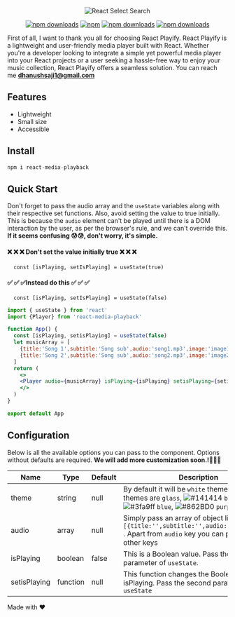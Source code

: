 <p align="center">
  <img src="https://i.imgur.com/hcdHQRB.jpg" alt="React Select Search" />
</p>
<div align="center">

[![npm downloads](https://img.shields.io/npm/dm/react-media-playback.svg?style=for-the-badge)](https://www.npmjs.com/package/react-media-playback)
[![npm](https://img.shields.io/npm/l/react-media-playback?style=for-the-badge)](https://github.com/Dhanush-Saji/react-media-playback/blob/master/LICENSE)
[![npm downloads](https://img.shields.io/bundlephobia/minzip/react-media-playback?style=for-the-badge)](https://www.npmjs.com/package/react-media-playback)
[![npm downloads](https://img.shields.io/github/contributors/Dhanush-Saji/react-media-playback?style=for-the-badge)](https://www.npmjs.com/package/react-media-playback)

</div>

First of all, I want to thank you all for choosing React Playify.
React Playify is a lightweight and user-friendly media player built with React. Whether you're a developer looking to integrate a simple yet powerful media player into your React projects or a user seeking a hassle-free way to enjoy your music collection, React Playify offers a seamless solution.
You can reach me **dhanushsaji1@gmail.com**

## Features
* Lightweight
* Small size
* Accessible

## Install

```javascript
npm i react-media-playback
```

## Quick Start

Don't forget to pass the audio array and the `useState` variables along with their respective set functions.
Also, avoid setting the value to true initially. This is because the `audio` element can't be played until there is a DOM interaction by the user, as per the browser's rule, and we can't override this.
**If it seems confusing 😰😰, don't worry, it's simple.**

#### ❌ ❌ ❌ Don't set the value initially true ❌ ❌ ❌
```http
  const [isPlaying, setIsPlaying] = useState(true)

```
#### ✅ ✅ ✅Instead do this ✅ ✅ ✅
```
  const [isPlaying, setIsPlaying] = useState(false)

```

```jsx harmony
import { useState } from 'react'
import {Player} from 'react-media-playback'

function App() {
  const [isPlaying, setisPlaying] = useState(false)
  let musicArray = [
    {title:'Song 1',subtitle:'Song sub',audio:'song1.mp3',image:'image1.jpg'},
    {title:'Song 2',subtitle:'Song sub',audio:'song2.mp3',image:'image2.jpg'},
  ]
  return (
    <>
    <Player audio={musicArray} isPlaying={isPlaying} setisPlaying={setisPlaying} />
    </>
  )
}

export default App
```

## Configuration

Below is all the available options you can pass to the component. Options without defaults are required. **We will add more customization soon.!🚀🚀🚀**

| Name | Type           | Default | Description                                                                                                                                                       |
| ---- |----------------| ------- |-------------------------------------------------------------------------------------------------------------------------------------------------------------------|
| theme | string       | null | By default it will be `white` theme. Other themes are `glass`, ![#141414](https://via.placeholder.com/10/141414?text=+) `black`, ![#3fa9ff](https://via.placeholder.com/10/3fa9ff?text=+) `blue`, ![#862BD0](https://via.placeholder.com/10/862BD0?text=+) `purple` |
| audio | array          | null | Simply pass an array of object like this `[{title:'',subtitle:'',audio:'',image:''}]` . Apart from `audio` key you can pass value for other keys |
| isPlaying | boolean        | false | This is a Boolean value. Pass the first parameter of `useState`.|
| setisPlaying | function        | null | This function changes the Boolean value of isPlaying. Pass the second parameter of `useState` |


Made with ❤
